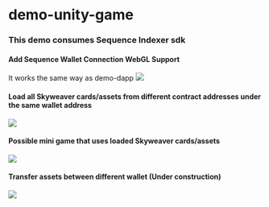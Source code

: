 # demo-unity-game
### This demo consumes Sequence Indexer sdk

#### Add Sequence Wallet Connection WebGL Support
It works the same way as demo-dapp
![](https://github.com/0xsequence/demo-unity-game/blob/master/Demo/webGL_demo_dapp.gif)

#### Load all Skyweaver cards/assets from different contract addresses under the same wallet address
![](https://github.com/0xsequence/demo-unity-game/blob/master/Demo/load_skyweaver_card.gif)
#### Possible mini game that uses loaded Skyweaver cards/assets
![](https://github.com/0xsequence/demo-unity-game/blob/master/Demo/mini_game_with_card.gif)
#### Transfer assets between different wallet (Under construction)
![](https://github.com/0xsequence/demo-unity-game/blob/master/Demo/transfer_card_drag_drop.gif)
